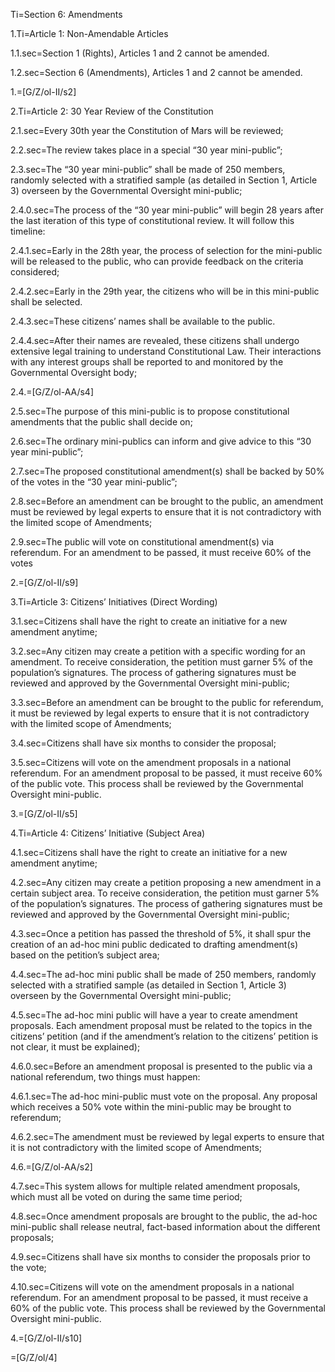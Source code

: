 Ti=Section 6: Amendments

1.Ti=Article 1: Non-Amendable Articles

1.1.sec=Section 1 (Rights), Articles 1 and 2 cannot be amended.

1.2.sec=Section 6 (Amendments), Articles 1 and 2 cannot be amended.

1.=[G/Z/ol-II/s2]

2.Ti=Article 2: 30 Year Review of the Constitution

2.1.sec=Every 30th year the Constitution of Mars will be reviewed;

2.2.sec=The review takes place in a special “30 year mini-public”;

2.3.sec=The “30 year mini-public” shall be made of 250 members, randomly selected with a stratified sample (as detailed in Section 1, Article 3) overseen by the Governmental Oversight mini-public;

2.4.0.sec=The process of the “30 year mini-public” will begin 28 years after the last iteration of this type of constitutional review. It will follow this timeline:

2.4.1.sec=Early in the 28th year, the process of selection for the mini-public will be released to the public, who can provide feedback on the criteria considered;

2.4.2.sec=Early in the 29th year, the citizens who will be in this mini-public shall be selected.

2.4.3.sec=These citizens’ names shall be available to the public.

2.4.4.sec=After their names are revealed, these citizens shall undergo extensive legal training to understand Constitutional Law. Their interactions with any interest groups shall be reported to and monitored by the Governmental Oversight body;

2.4.=[G/Z/ol-AA/s4]

2.5.sec=The purpose of this mini-public is to propose constitutional amendments that the public shall decide on;

2.6.sec=The ordinary mini-publics can inform and give advice to this “30 year mini-public”;

2.7.sec=The proposed constitutional amendment(s) shall be backed by 50% of the votes in the “30 year mini-public”;

2.8.sec=Before an amendment can be brought to the public, an amendment must be reviewed by legal experts to ensure that it is not contradictory with the limited scope of Amendments;

2.9.sec=The public will vote on constitutional amendment(s) via referendum. For an amendment to be passed, it must receive 60% of the votes

2.=[G/Z/ol-II/s9]

3.Ti=Article 3: Citizens’ Initiatives (Direct Wording)

3.1.sec=Citizens shall have the right to create an initiative for a new amendment anytime;

3.2.sec=Any citizen may create a petition with a specific wording for an amendment. To receive consideration, the petition must garner 5% of the population’s signatures. The process of gathering signatures must be reviewed and approved by the Governmental Oversight mini-public;

3.3.sec=Before an amendment can be brought to the public for referendum, it must be reviewed by legal experts to ensure that it is not contradictory with the limited scope of Amendments;

3.4.sec=Citizens shall have six months to consider the proposal;

3.5.sec=Citizens will vote on the amendment proposals in a national referendum. For an amendment proposal to be passed, it must receive 60% of the public vote. This process shall be reviewed by the Governmental Oversight mini-public.

3.=[G/Z/ol-II/s5]

4.Ti=Article 4: Citizens’ Initiative (Subject Area)

4.1.sec=Citizens shall have the right to create an initiative for a new amendment anytime;

4.2.sec=Any citizen may create a petition proposing a new amendment in a certain subject area. To receive consideration, the petition must garner 5% of the population’s signatures. The process of gathering signatures must be reviewed and approved by the Governmental Oversight mini-public;

4.3.sec=Once a petition has passed the threshold of 5%, it shall spur the creation of an ad-hoc mini public dedicated to drafting amendment(s) based on the petition’s subject area;

4.4.sec=The ad-hoc mini public shall be made of 250 members, randomly selected with a stratified sample (as detailed in Section 1, Article 3) overseen by the Governmental Oversight mini-public;

4.5.sec=The ad-hoc mini public will have a year to create amendment proposals. Each amendment proposal must be related to the topics in the citizens’ petition (and if the amendment’s relation to the citizens’ petition is not clear, it must be explained);

4.6.0.sec=Before an amendment proposal is presented to the public via a national referendum, two things must happen:

4.6.1.sec=The ad-hoc mini-public must vote on the proposal. Any proposal which receives a 50% vote within the mini-public may be brought to referendum;

4.6.2.sec=The amendment must be reviewed by legal experts to ensure that it is not contradictory with the limited scope of Amendments;

4.6.=[G/Z/ol-AA/s2]

4.7.sec=This system allows for multiple related amendment proposals, which must all be voted on during the same time period;

4.8.sec=Once amendment proposals are brought to the public, the ad-hoc mini-public shall release neutral, fact-based information about the different proposals;

4.9.sec=Citizens shall have six months to consider the proposals prior to the vote;

4.10.sec=Citizens will vote on the amendment proposals in a national referendum. For an amendment proposal to be passed, it must receive a 60% of the public vote. This process shall be reviewed by the Governmental Oversight mini-public.

4.=[G/Z/ol-II/s10]

=[G/Z/ol/4]
